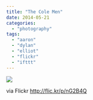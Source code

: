 ```yaml
---
title: "The Cole Men"
date: 2014-05-21
categories: 
  - "photography"
tags: 
  - "aaron"
  - "dylan"
  - "elliot"
  - "flickr"
  - "ifttt"
---
```


![](http://farm6.staticflickr.com/5499/14236465042_5c8a39fc2d_b.jpg)  

  
  
via Flickr http://flic.kr/p/nG2B4Q
